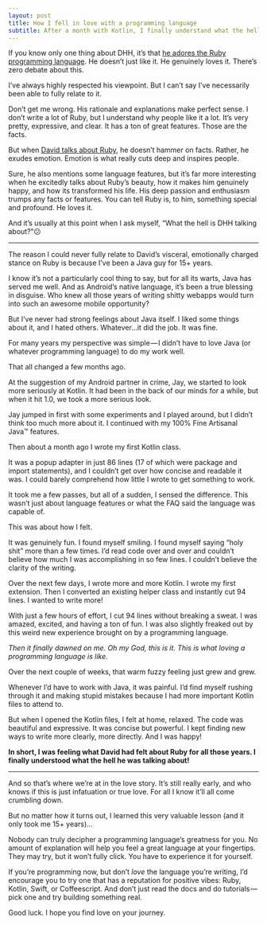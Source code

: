 ```yaml
---
layout: post
title: How I fell in love with a programming language
subtitle: After a month with Kotlin, I finally understand what the hell DHH has been saying about Ruby all these years!
---
```


If you know only one thing about DHH, it’s that [he adores the Ruby programming language](https://rubyonrails.org/doctrine/#optimize-for-programmer-happiness). He doesn’t just like it. He genuinely loves it. There’s zero debate about this.

I’ve always highly respected his viewpoint. But I can’t say I’ve necessarily been able to fully relate to it.

Don’t get me wrong. His rationale and explanations make perfect sense. I don’t write a lot of Ruby, but I understand why people like it a lot. It’s very pretty, expressive, and clear. It has a ton of great features. Those are the facts.

But when [David talks about Ruby](https://vimeo.com/17420638), he doesn’t hammer on facts. Rather, he exudes emotion. Emotion is what really cuts deep and inspires people.

Sure, he also mentions some language features, but it’s far more interesting when he excitedly talks about Ruby’s beauty, how it makes him genuinely happy, and how its transformed his life. His deep passion and enthusiasm trumps any facts or features. You can tell Ruby is, to him, something special and profound. He loves it.

And it’s usually at this point when I ask myself, “What the hell is DHH talking about?”😕

---

The reason I could never fully relate to David’s visceral, emotionally charged stance on Ruby is because <gulp> I’ve been a Java guy for 15+ years.

I know it’s not a particularly cool thing to say, but for all its warts, Java has served me well. And as Android’s native language, it’s been a true blessing in disguise. Who knew all those years of writing shitty webapps would turn into such an awesome mobile opportunity?

But I’ve never had strong feelings about Java itself. I liked some things about it, and I hated others. Whatever…it did the job. It was fine.

For many years my perspective was simple — I didn’t have to love Java (or whatever programming language) to do my work well.

That all changed a few months ago.

At the suggestion of my Android partner in crime, Jay, we started to look more seriously at Kotlin. It had been in the back of our minds for a while, but when it hit 1.0, we took a more serious look.

Jay jumped in first with some experiments and I played around, but I didn’t think too much more about it. I continued with my 100% Fine Artisanal Java™ features.

Then about a month ago I wrote my first Kotlin class.

It was a popup adapter in just 86 lines (17 of which were package and import statements), and I couldn’t get over how concise and readable it was. I could barely comprehend how little I wrote to get something to work.

It took me a few passes, but all of a sudden, I sensed the difference. This wasn’t just about language features or what the FAQ said the language was capable of.

This was about how I felt.

It was genuinely fun. I found myself smiling. I found myself saying “holy shit” more than a few times. I’d read code over and over and couldn’t believe how much I was accomplishing in so few lines. I couldn’t believe the clarity of the writing.

Over the next few days, I wrote more and more Kotlin. I wrote my first extension. Then I converted an existing helper class and instantly cut 94 lines. I wanted to write more!


With just a few hours of effort, I cut 94 lines without breaking a sweat.
I was amazed, excited, and having a ton of fun. I was also slightly freaked out by this weird new experience brought on by a programming language.

*Then it finally dawned on me. Oh my God, this is it. This is what loving a programming language is like.*

Over the next couple of weeks, that warm fuzzy feeling just grew and grew.

Whenever I’d have to work with Java, it was painful. I’d find myself rushing through it and making stupid mistakes because I had more important Kotlin files to attend to.

But when I opened the Kotlin files, I felt at home, relaxed. The code was beautiful and expressive. It was concise but powerful. I kept finding new ways to write more clearly, more directly. And I was happy!

**In short, I was feeling what David had felt about Ruby for all those years. I finally understood what the hell he was talking about!**

---

And so that’s where we’re at in the love story. It’s still really early, and who knows if this is just infatuation or true love. For all I know it’ll all come crumbling down.

But no matter how it turns out, I learned this very valuable lesson (and it only took me 15+ years)…

Nobody can truly decipher a programming language‘s greatness for you. No amount of explanation will help you feel a great language at your fingertips. They may try, but it won’t fully click. You have to experience it for yourself.

If you’re programming now, but don’t *love* the language you’re writing, I’d encourage you to try one that has a reputation for positive vibes: Ruby, Kotlin, Swift, or Coffeescript. And don’t just read the docs and do tutorials — pick one and try building something real.

Good luck. I hope you find love on your journey.